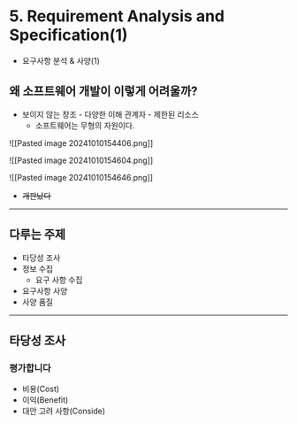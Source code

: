 # 5. Requirement Analysis and Specification(1)
- 요구사항 분석 & 사양(1)

## 왜 소프트웨어 개발이 이렇게 어려울까?
- 보이지 않는 창조 - 다양한 이해 관계자 - 제한된 리소스
	- 소프트웨어는 무형의 자원이다.

![[Pasted image 20241010154406.png]]

![[Pasted image 20241010154604.png]]

![[Pasted image 20241010154646.png]]

- ~~개판났다~~

---
## 다루는 주제
- 타당성 조사
- 정보 수집
	- 요구 사항 수집
- 요구사항 사양
- 사양 품질

---
## 타당성 조사
### 평가합니다
- 비용(Cost)
- 이익(Benefit)
- 대안 고려 사항(Conside)